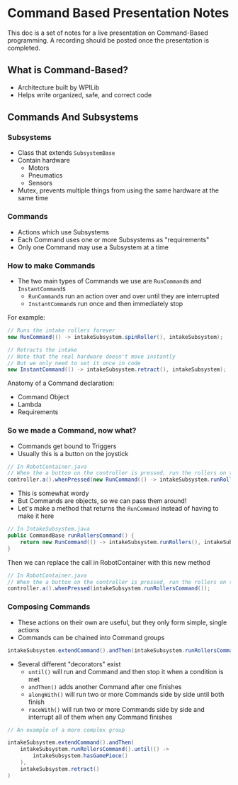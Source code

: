 # Command Based Presentation Notes

This doc is a set of notes for a live presentation on Command-Based programming.
A recording should be posted once the presentation is completed.

## What is Command-Based?

- Architecture built by WPILib
- Helps write organized, safe, and correct code

## Commands And Subsystems

### Subsystems

- Class that extends `SubsystemBase`
- Contain hardware
  - Motors
  - Pneumatics
  - Sensors
- Mutex, prevents multiple things from using the same hardware at the same time

### Commands

- Actions which use Subsystems
- Each Command uses one or more Subsystems as "requirements"
- Only one Command may use a Subsystem at a time

### How to make Commands

- The two main types of Commands we use are `RunCommand`s and `InstantCommand`s
  - `RunCommand`s run an action over and over until they are interrupted
  - `InstantCommand`s run once and then immediately stop

For example:

```Java
// Runs the intake rollers forever
new RunCommand(() -> intakeSubsystem.spinRoller(), intakeSubsystem);

// Retracts the intake
// Note that the real hardware doesn't move instantly
// But we only need to set it once in code
new InstantCommand(() -> intakeSubsystem.retract(), intakeSubsystem);
```

Anatomy of a Command declaration:

- Command Object
- Lambda
- Requirements

### So we made a Command, now what?

- Commands get bound to Triggers
- Usually this is a button on the joystick

```Java
// In RobotContainer.java
// When the a button on the controller is pressed, run the rollers on the intake
controller.a().whenPressed(new RunCommand(() -> intakeSubsystem.runRollers(), intakeSubsystem));
```

- This is somewhat wordy
- But Commands are objects, so we can pass them around!
- Let's make a method that returns the `RunCommand` instead of having to make it here

```Java
// In IntakeSubsystem.java
public CommandBase runRollersCommand() {
    return new RunCommand(() -> intakeSubsystem.runRollers(), intakeSubsystem);
}
```

Then we can replace the call in RobotContainer with this new method

```Java
// In RobotContainer.java
// When the a button on the controller is pressed, run the rollers on the intake
controller.a().whenPressed(intakeSubsystem.runRollersCommand());
```

### Composing Commands

- These actions on their own are useful, but they only form simple, single actions
- Commands can be chained into Command groups

```Java
intakeSubsystem.extendCommand().andThen(intakeSubsystem.runRollersCommand())
```

- Several different "decorators" exist
  - `until()` will run and Command and then stop it when a condition is met
  - `andThen()` adds another Command after one finishes
  - `alongWith()` will run two or more Commands side by side until both finish
  - `raceWith()` will run two or more Commands side by side and interrupt all of them when any Command finishes

```Java
// An example of a more complex group

intakeSubsystem.extendCommand().andThen(
    intakeSubsystem.runRollersCommand().until(() ->
        intakeSubsystem.hasGamePiece()
    ),
    intakeSubsystem.retract()
)
```
